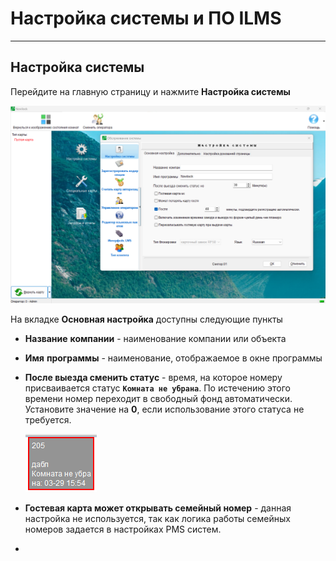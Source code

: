 # Настройка системы и ПО ILMS

---

## Настройка системы

Перейдите на главную страницу и нажмите **Настройка системы**

![image-20240329154531018](assets/image-20240329154531018.png)

На вкладке **Основная настройка** доступны следующие пункты

- **Название** **компании** - наименование компании или объекта

- **Имя** **программы** - наименование, отображаемое в окне программы

- **После выезда сменить статус** - время, на которое номеру присваивается статус **`Комната не убрана`**. По истечению этого времени номер переходит в свободный фонд автоматически. Установите значение на **0**, если использование этого статуса не требуется.

  ![image-20240329155511856](assets/image-20240329155511856.png)

- **Гостевая карта может открывать семейный номер** - данная настройка не используется, так как логика работы семейных номеров задается в настройках PMS систем.

- 
